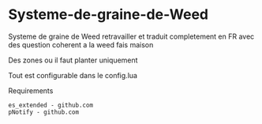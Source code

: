 # Systeme-de-graine-de-Weed
Systeme de graine de Weed retravailler et traduit completement en FR avec des question coherent a la weed fais maison

Des zones ou il faut planter uniquement

Tout est configurable dans le config.lua

Requirements

    es_extended - github.com
    pNotify - github.com


